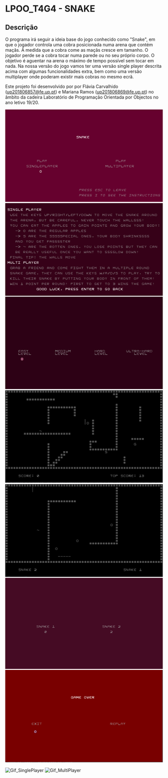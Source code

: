 # LPOO_T4G4 - SNAKE #

## Descrição ##
O programa irá seguir a ideia base do jogo conhecido como "Snake", em que o jogador controla uma cobra posicionada 
numa arena que contém maçãs. Á medida que a cobra come as maçãs cresce em tamanho. O jogador perde se a cobra tocar 
numa parede ou no seu próprio corpo. O objetivo é aguentar na arena o máximo de tempo possível sem tocar em nada.
Na nossa versão do jogo vamos ter uma versão single player descrita acima com algumas funcionalidades extra, bem 
como uma versão multiplayer onde poderam existir mais cobras no mesmo ecrã.

Este projeto foi desenvolvido por por Flávia Carvalhido (up201806857@fe.up.pt) e Mariana Ramos (up201806869@fe.up.pt) 
no âmbito da cadeira Laboratório de Programação Orientada por Objectos no ano letivo 19/20.

![MainMenu](/docs/images/MainMenu.PNG)
![Instructions](/docs/images/Instructions.PNG)
![ChoseLevelMenu](/docs/images/ChoseLevelMenu.PNG)
![SinglePlayer_UltraHardLevel](/docs/images/SinglePlayer.PNG)
![MultiPlayer](/docs/images/MultiPlayer.PNG)
![ScoresMultiPlayer](/docs/images/ScoresMultiPlayer.PNG)
![GameOver](/docs/images/GameOver.PNG)


![Gif_SinglePlayer](https://gfycat.com/dimspicycottontail)
![Gif_MultiPlayer](https://gfycat.com/opentalkativegentoopenguin)
